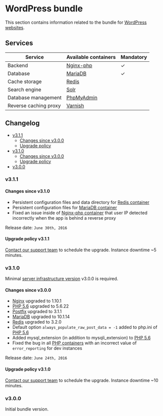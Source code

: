 # WordPress bundle

This section contains information related to the bundle for [WordPress websites](../../../apps/wordpress/README.md).
    
## Services

| Service | Available containers | Mandatory |
| --------------------- | ---------------------------------------------- | - |
| Backend               | [Nginx-php](../../containers/nginx-php/README.md) | ✓ |
| Database              | [MariaDB](../../containers/mariadb.md)            | ✓ |
| Cache storage         | [Redis](../../containers/redis.md)                |   |
| Search engine         | [Solr](../../containers/apache-solr.md)           |   |
| Database management   | [PhpMyAdmin](../../containers/phpmyadmin.md)      |   |
| Reverse caching proxy | [Varnish](../../containers/varnish.md)            | &nbsp; |

## Changelog

* [v3.1.1](#v311)
    * [Changes since v3.0.0](#changes-since-v310)
    * [Upgrade policy](#upgrade-policy-v311)
* [v3.1.0](#v310)
    * [Changes since v3.0.0](#changes-since-v300)
    * [Upgrade policy](#upgrade-policy-v310)
* [v3.0.0](#v300)

### v3.1.1

#### Changes since v3.1.0

* Persistent configuration files and data directory for [Redis container](../../containers/redis.md) 
* Persistent configuration files for [MariaDB container](../../containers/mariadb.md)
* Fixed an issue inside of [Nginx-php container](../../containers/nginx-php/README.md) that user IP detected incorrectly when the app is behind a reverse proxy

Release date: `June 30th, 2016`

#### Upgrade policy v3.1.1

[Contact our support team](../../../product/support.md) to schedule the upgrade. Instance downtime ~5 minutes.

### v3.1.0

Minimal [server infrastructure version](../../versioning.md) v3.0.0 is required.

#### Changes since v3.0.0

* [Nginx](../../containers/nginx-php/nginx.md) upgraded to 1.10.1 
* [PHP 5.6](../../containers/nginx-php/php.md) upgraded to 5.6.22
* [Postfix](../../containers/nginx-php/postfix.md) upgraded to 3.1.1
* [MariaDB](../../containers/mariadb.md) upgraded to 10.1.14
* [Redis](../../containers/redis.md) upgraded to 3.2.0
* Default option `always_populate_raw_post_data = -1` added to php.ini of [PHP 5.6](../../containers/nginx-php/php.md) 
* Added mysql_extension (in addition to mysqli_extension) to [PHP 5.6](../../containers/nginx-php/php.md)
* Fixed the bug in all [PHP containers](../../containers/nginx-php/php.md) with an incorrect value of `error_reporting` for dev instances 

Release date: `June 24th, 2016`

#### Upgrade policy v3.1.0

[Contact our support team](../../../product/support.md) to schedule the upgrade. Instance downtime ~10 minutes.

### v3.0.0

Initial bundle version.